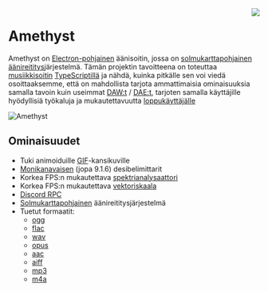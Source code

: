 <img align="right" src="https://media.discordapp.net/attachments/667464431562653706/1025732056124235826/icon.png?width=128&height=128">

# Amethyst 
Amethyst on [Electron-pohjainen](https://electronjs.org/) äänisoitin, jossa on [solmukarttapohjainen](https://en.wikipedia.org/wiki/Node_graph_architecture) [äänireititys](https://en.wikipedia.org/wiki/Audio_signal_flow)järjestelmä. Tämän projektin tavoitteena on toteuttaa [musiikkisoitin](https://en.wikipedia.org/wiki/Media_player_software) [TypeScriptillä](https://www.typescriptlang.org/) ja nähdä, kuinka pitkälle sen voi viedä osoittaaksemme, että on mahdollista tarjota ammattimaisia ominaisuuksia samalla tavoin kuin useimmat [DAW:t](https://en.wikipedia.org/wiki/Digital_audio_workstation) / [DAE:t](https://en.wikipedia.org/wiki/Audio_editing_software), tarjoten samalla käyttäjille hyödyllisiä työkaluja ja mukautettavuutta [loppukäyttäjälle](https://en.wikipedia.org/wiki/End_user)

![Amethyst](https://cdn.discordapp.com/attachments/667464431562653706/1043343748593107004/image.png)

## Ominaisuudet
- Tuki animoiduille [GIF](https://en.wikipedia.org/wiki/GIF)-kansikuville
- [Monikanavaisen](https://en.wikipedia.org/wiki/Surround_sound) (jopa 9.1.6) desibelimittarit
- Korkea FPS:n mukautettava [spektrianalysaattori](https://en.wikipedia.org/wiki/Spectrum_analyzer)
- Korkea FPS:n mukautettava [vektoriskaala](/components/vectorscope)
- [Discord RPC](https://discord.com/developers/docs/topics/rpc)
- [Solmukarttapohjainen](https://en.wikipedia.org/wiki/Node_graph_architecture) äänireititysjärjestelmä
- Tuetut formaatit:
  - [ogg](https://en.wikipedia.org/wiki/Ogg)
  - [flac](https://en.wikipedia.org/wiki/FLAC)
  - [wav](https://en.wikipedia.org/wiki/WAV)
  - [opus](https://en.wikipedia.org/wiki/Opus_(audio_format))
  - [aac](https://en.wikipedia.org/wiki/Advanced_Audio_Coding)
  - [aiff](https://en.wikipedia.org/wiki/Audio_Interchange_File_Format)
  - [mp3](https://en.wikipedia.org/wiki/MP3)
  - [m4a](https://en.wikipedia.org/wiki/MP4_file_format)
